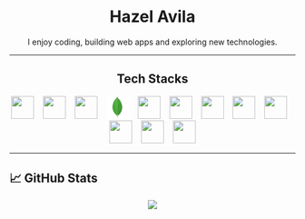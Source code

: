 <div align="center">

# Hazel Avila

<p>I enjoy coding, building web apps and exploring new technologies.</p>
</div>

---

<div align="center">

## Tech Stacks

<img src="https://cdn.jsdelivr.net/gh/devicons/devicon@latest/icons/javascript/javascript-original.svg" width="40" height="40"/> &nbsp;&nbsp;
<img src="https://cdn.jsdelivr.net/gh/devicons/devicon@latest/icons/dotnetcore/dotnetcore-original.svg" width="40" height="40"/> &nbsp;&nbsp;
<img src="https://cdn.jsdelivr.net/gh/devicons/devicon@latest/icons/csharp/csharp-plain.svg" width="40" height="40"/> &nbsp;&nbsp;
<img src="https://raw.githubusercontent.com/devicons/devicon/master/icons/mongodb/mongodb-original.svg" width="40" height="40"/> &nbsp;&nbsp;
<img src="https://cdn.jsdelivr.net/gh/devicons/devicon@latest/icons/supabase/supabase-original.svg" width="40" height="40"/> &nbsp;&nbsp;
<img src="https://cdn.jsdelivr.net/gh/devicons/devicon@latest/icons/azure/azure-original.svg" width="40" height="40"/> &nbsp;&nbsp;
<img src="https://cdn.jsdelivr.net/gh/devicons/devicon@latest/icons/python/python-original.svg" width="40" height="40"/> &nbsp;&nbsp;
<img src="https://cdn.jsdelivr.net/gh/devicons/devicon@latest/icons/html5/html5-original.svg" width="40" height="40"/> &nbsp;&nbsp;
<img src="https://cdn.jsdelivr.net/gh/devicons/devicon@latest/icons/css3/css3-original.svg" width="40" height="40"/> &nbsp;&nbsp;
<img src="https://cdn.jsdelivr.net/gh/devicons/devicon@latest/icons/angularjs/angularjs-plain.svg" width="40" height="40"/> &nbsp;&nbsp;
<img src="https://cdn.jsdelivr.net/gh/devicons/devicon@latest/icons/typescript/typescript-original.svg" width="40" height="40"/> &nbsp;&nbsp;
<img src="https://cdn.jsdelivr.net/gh/devicons/devicon@latest/icons/unity/unity-plain.svg" width="40" height="40"/>

</div>

---
## 📈 GitHub Stats

<p align="center">
  <img src="https://github-readme-stats.vercel.app/api?username=hazavi&show_icons=true&theme=radical" width="35%"/>
</p>




